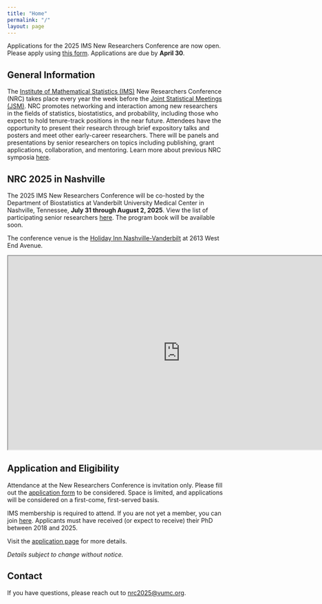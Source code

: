 ```yaml
---
title: "Home"
permalink: "/"
layout: page
---
```


Applications for the 2025 IMS New Researchers Conference are now open. Please apply using [this form](https://redcap.vumc.org/surveys/?s=RTR49FNPWATEJK9M). Applications are due by **April 30**.

## General Information

The [Institute of Mathematical Statistics (IMS)](https://imstat.org/) New Researchers Conference (NRC) takes place every year the week before the [Joint Statistical Meetings (JSM)](https://www.amstat.org/meetings/joint-statistical-meetings). NRC promotes networking and interaction among new researchers in the fields of statistics, biostatistics, and probability, including those who expect to hold tenure-track positions in the near future. Attendees have the opportunity to present their research through brief expository talks and posters and meet other early-career researchers. There will be panels and presentations by senior researchers on topics including publishing, grant applications, collaboration, and mentoring. Learn more about previous NRC symposia [here](https://imstat.org/ims-groups/ims-new-researchers-group/past-conferences/).

## NRC 2025 in Nashville

The 2025 IMS New Researchers Conference will be co-hosted by the Department of Biostatistics at Vanderbilt University Medical Center in Nashville, Tennessee, **July 31 through August 2, 2025**. View the list of participating senior researchers [here](https://nrc2025.github.io/speakers/). The program book will be available soon.

The conference venue is the [Holiday Inn Nashville-Vanderbilt](https://www.ihg.com/holidayinn/hotels/us/en/nashville/bnavb/hoteldetail) at 2613 West End Avenue. 

<iframe src="https://nrc2025.github.io/vuleafmap.html" width="800" height="450"></iframe>

## Application and Eligibility

Attendance at the New Researchers Conference is invitation only. Please fill out the [application form](https://redcap.vumc.org/surveys/?s=RTR49FNPWATEJK9M) to be considered. Space is limited, and applications will be considered on a first-come, first-served basis.

IMS membership is required to attend. If you are not yet a member, you can join [here](https://imstat.org/individual-membership/). Applicants must have received (or expect to receive) their PhD between 2018 and 2025.

Visit the [application page](https://nrc2025.github.io/application/) for more details. 

*Details subject to change without notice.*

## Contact

If you have questions, please reach out to <a href="mailto:nrc2025@vumc.org">nrc2025@vumc.org</a>.

